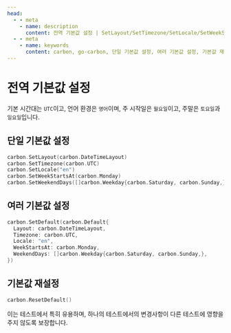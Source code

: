 ```yaml
---
head:
  - - meta
    - name: description
      content: 전역 기본값 설정 | SetLayout/SetTimezone/SetLocale/SetWeekStartsAt/SetWeekendDays 단일 설정과 SetDefault 일괄 설정 제공, ResetDefault 로 초기화 지원(테스트 분리에 유용)
  - - meta
    - name: keywords
      content: carbon, go-carbon, 단일 기본값 설정, 여러 기본값 설정, 기본값 재설정
---
```


# 전역 기본값 설정
기본 시간대는 `UTC`이고, 언어 환경은 `영어`이며, 주 시작일은 `월요일`이고, 주말은 `토요일`과 `일요일`입니다.

## 단일 기본값 설정
```go
carbon.SetLayout(carbon.DateTimeLayout)
carbon.SetTimezone(carbon.UTC)
carbon.SetLocale("en")
carbon.SetWeekStartsAt(carbon.Monday)
carbon.SetWeekendDays([]carbon.Weekday{carbon.Saturday, carbon.Sunday,})
```

## 여러 기본값 설정
```go
carbon.SetDefault(carbon.Default{
  Layout: carbon.DateTimeLayout,
  Timezone: carbon.UTC,
  Locale: "en",
  WeekStartsAt: carbon.Monday,
  WeekendDays: []carbon.Weekday{carbon.Saturday, carbon.Sunday,},
})
```

## 기본값 재설정
```go
carbon.ResetDefault()
```
이는 테스트에서 특히 유용하며, 하나의 테스트에서의 변경사항이 다른 테스트에 영향을 주지 않도록 보장합니다. 